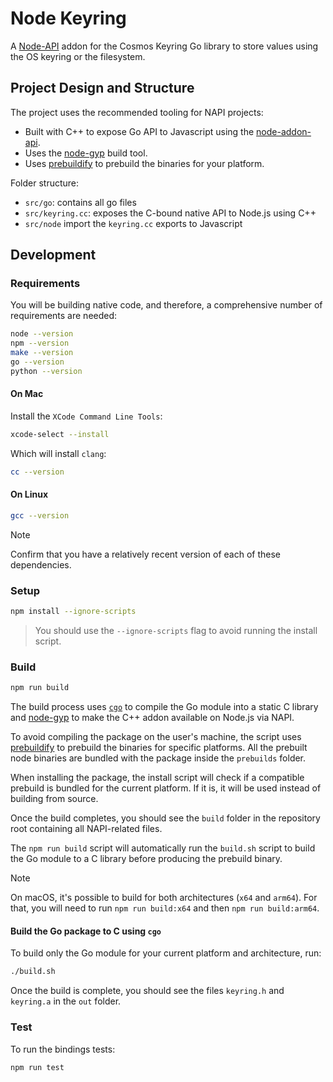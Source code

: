 # Node Keyring

A [Node-API](https://nodejs.org/api/n-api.html) addon for the Cosmos
Keyring Go library to store values using the OS keyring or the filesystem.

## Project Design and Structure

The project uses the recommended tooling for NAPI projects:

- Built with C++ to expose Go API to Javascript using the
  [node-addon-api](https://github.com/nodejs/node-addon-api).
- Uses the [node-gyp](https://github.com/nodejs/node-gyp) build tool.
- Uses [prebuildify](https://github.com/prebuild/prebuildify) to prebuild the
  binaries for your platform.

Folder structure:

- `src/go`: contains all go files
- `src/keyring.cc`: exposes the C-bound native API to Node.js using C++
- `src/node` import the `keyring.cc` exports to Javascript

## Development

### Requirements

You will be building native code, and therefore, a comprehensive number of
requirements are needed:

```bash
node --version
npm --version
make --version
go --version
python --version
```

#### On Mac

Install the `XCode Command Line Tools`:

```bash
xcode-select --install
```

Which will install `clang`:

```bash
cc --version
```

#### On Linux

```bash
gcc --version
```

> [!NOTE]
> Confirm that you have a relatively recent version of each of these dependencies.

### Setup

```bash
npm install --ignore-scripts
```

> You should use the `--ignore-scripts` flag to avoid running the install script.

### Build

```bash
npm run build
```

The build process uses [`cgo`](https://pkg.go.dev/cmd/cgo) to compile the Go
module into a static C library and [node-gyp](https://nodejs.org/api/addons.html)
to make the C++ addon available on Node.js via NAPI.

To avoid compiling the package on the user's machine, the script uses
[prebuildify](https://github.com/prebuild/prebuildify) to prebuild the binaries
for specific platforms. All the prebuilt node binaries are bundled with the
package inside the `prebuilds` folder.

When installing the package, the install script will check if a compatible
prebuild is bundled for the current platform. If it is, it will be used instead
of building from source.

Once the build completes, you should see the `build` folder in the repository
root containing all NAPI-related files.

The `npm run build` script will automatically run the `build.sh` script to build
the Go module to a C library before producing the prebuild binary.

> [!NOTE]
> On macOS, it's possible to build for both architectures (`x64` and `arm64`).
> For that, you will need to run `npm run build:x64` and then `npm run build:arm64`.

#### Build the Go package to C using `cgo`

To build only the Go module for your current platform and architecture, run:

```bash
./build.sh
```

Once the build is complete, you should see the files `keyring.h` and `keyring.a`
in the `out` folder.

### Test

To run the bindings tests:

```bash
npm run test
```
